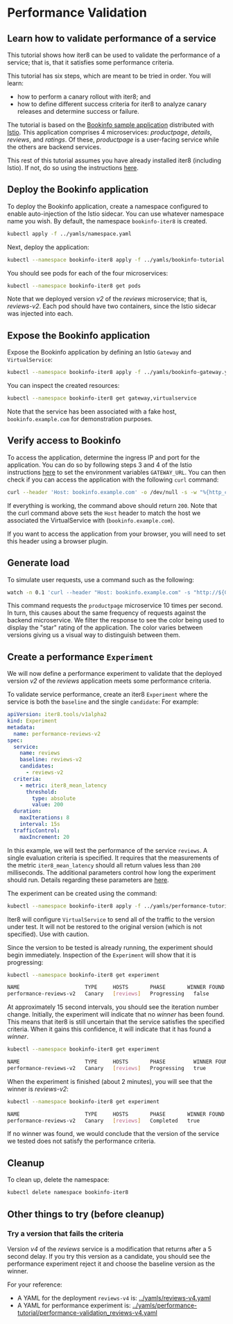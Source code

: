 # Performance Validation

## Learn how to validate performance of a service
This tutorial shows how iter8 can be used to validate the performance of a service; that is, that it satisfies some performance criteria.

This tutorial has six steps, which are meant to be tried in order.
You will learn:

- how to perform a canary rollout with iter8; and
- how to define different success criteria for iter8 to analyze canary releases and determine success or failure.

The tutorial is based on the [Bookinfo sample application](https://istio.io/docs/examples/bookinfo/) distributed with [Istio](https://istio.io).
This application comprises 4 microservices: _productpage_, _details_, _reviews_, and _ratings_.
Of these, _productpage_ is a user-facing service while the others are backend services.


This rest of this tutorial assumes you have already installed iter8 (including Istio). If not, do so using the instructions [here](../installation/kubernetes.md).


## Deploy the Bookinfo application

To deploy the Bookinfo application, create a namespace configured to enable auto-injection of the Istio sidecar. You can use whatever namespace name you wish. By default, the namespace `bookinfo-iter8` is created.

```bash
kubectl apply -f ../yamls/namespace.yaml
```

Next, deploy the application:

```bash
kubectl --namespace bookinfo-iter8 apply -f ../yamls/bookinfo-tutorial.yaml
```

You should see pods for each of the four microservices:

```bash
kubectl --namespace bookinfo-iter8 get pods
```

Note that we deployed version *v2* of the *reviews* microservice; that is, *reviews-v2*.
Each pod should have two containers, since the Istio sidecar was injected into each.

## Expose the Bookinfo application

Expose the Bookinfo application by defining an Istio `Gateway` and `VirtualService`:

```bash
kubectl --namespace bookinfo-iter8 apply -f ../yamls/bookinfo-gateway.yaml
```

You can inspect the created resources:

```bash
kubectl --namespace bookinfo-iter8 get gateway,virtualservice
```

Note that the service has been associated with a fake host, `bookinfo.example.com` for demonstration purposes.

## Verify access to Bookinfo

To access the application, determine the ingress IP and port for the application.
You can do so by following steps 3 and 4 of the Istio instructions [here](https://istio.io/latest/docs/examples/bookinfo/#determine-the-ingress-ip-and-port) to set the environment variables `GATEWAY_URL`. You can then check if you can access the application with the following `curl` command:

```bash
curl --header 'Host: bookinfo.example.com' -o /dev/null -s -w "%{http_code}\n" "http://${GATEWAY_URL}/productpage"
```

If everything is working, the command above should return `200`.
Note that the curl command above sets the `Host` header to match the host we associated the VirtualService with (`bookinfo.example.com`).


If you want to access the application from your browser, you will need to set this header using a browser plugin.


## Generate load

To simulate user requests, use a command such as the following:

```bash
watch -n 0.1 'curl --header "Host: bookinfo.example.com" -s "http://${GATEWAY_URL}/productpage" | grep -i "color=\""'
```

This command requests the `productpage` microservice 10 times per second.
In turn, this causes about the same frequency of requests against the backend microservice.
We filter the response to see the color being used to display the "star" rating of the application.
The color varies between versions giving us a visual way to distinguish between them.

## Create a performance `Experiment`

We will now define a performance experiment to validate that the deployed version *v2* of the *reviews* application meets some performance criteria.

To validate service performance, create an iter8 `Experiment` where  the service is both the `baseline` and the single `candidate`:
For example:

```yaml
apiVersion: iter8.tools/v1alpha2
kind: Experiment
metadata:
  name: performance-reviews-v2
spec:
  service:
    name: reviews
    baseline: reviews-v2
    candidates:
      - reviews-v2
  criteria:
    - metric: iter8_mean_latency
      threshold:
        type: absolute
        value: 200
  duration:
    maxIterations: 8
    interval: 15s
  trafficControl:
    maxIncrement: 20
```

In this example, we will test the performance of the service `reviews`.
A single evaluation criteria is specified.
It requires that the measurements of the metric `iter8_mean_latency` should all return values less than `200` milliseconds.
The additional parameters control how long the experiment should run.
Details regarding these parameters are [here](#alter-the-duration-of-the-experiment).

The experiment can be created using the command:

```bash
kubectl --namespace bookinfo-iter8 apply -f ../yamls/performance-tutorial/performance-validation_reviews-v2.yaml
```


Iter8 will configure `VirtualService` to send all of the traffic to the version under test. It will not be restored to the original version (which is not specified). Use with caution.


Since the version to be tested is already running, the experiment should begin immediately. Inspection of the `Experiment`  will show that it is progressing:

```bash
kubectl --namespace bookinfo-iter8 get experiment
```

```bash
NAME                     TYPE     HOSTS       PHASE       WINNER FOUND   CURRENT BEST   STATUS
performance-reviews-v2   Canary   [reviews]   Progressing   false                         IterationUpdate: Iteration 0/8 completed
```

At approximately 15 second intervals, you should see the iteration number change.
Initially, the experiment will indicate that no *winner* has been found.
This means that iter8 is still uncertain that the service satisfies the specified criteria.
When it gains this confidence, it will indicate that it has found a *winner*.

```bash
kubectl --namespace bookinfo-iter8 get experiment
```

```bash
NAME                     TYPE     HOSTS       PHASE         WINNER FOUND   CURRENT BEST   STATUS
performance-reviews-v2   Canary   [reviews]   Progressing   true           reviews-v2     IterationUpdate: Iteration 3/8 completed
```

When the experiment is finished (about 2 minutes), you will see that the winner is *reviews-v2*:

```bash
kubectl --namespace bookinfo-iter8 get experiment
```

```bash
NAME                     TYPE     HOSTS       PHASE       WINNER FOUND   CURRENT BEST   STATUS
performance-reviews-v2   Canary   [reviews]   Completed   true           reviews-v2     ExperimentCompleted: Traffic To Winner
```

If no winner was found, we would conclude that the version of the service we tested does not satisfy the performance criteria.

## Cleanup

To clean up, delete the namespace:

```bash
kubectl delete namespace bookinfo-iter8
```

## Other things to try (before cleanup)

### Try a version that fails the criteria

Version *v4* of the *reviews* service is a modification that returns after a 5 second delay.
If you try this version as a candidate, you should see the performance experiment reject it and choose the baseline version as the winner.

For your reference:

- A YAML for the deployment `reviews-v4` is: [../yamls/reviews-v4.yaml](../yamls/reviews-v4.yaml)
- A YAML for performance experiment is: [../yamls/performance-tutorial/performance-validation_reviews-v4.yaml](../yamls/performance-tutorial/performance-validation_reviews-v4.yaml)
